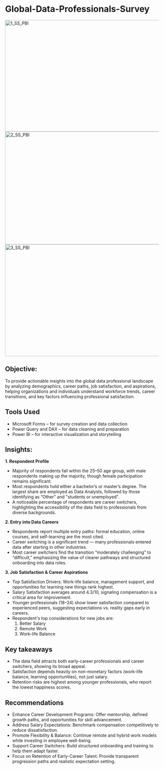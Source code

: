 # Global-Data-Professionals-Survey
<img width="591" height="364" alt="1_SS_PBI" src="https://github.com/user-attachments/assets/b36a42a7-2528-40d6-8af2-55e5351c1652" />
<img width="590" height="368" alt="2_SS_PBI" src="https://github.com/user-attachments/assets/49cc41af-c43e-41f4-bb26-55fa4636551a" />
<img width="590" height="365" alt="3_SS_PBI" src="https://github.com/user-attachments/assets/fcafb42a-3b7e-4022-953d-e8daeb3fa9aa" />

## Objective:

To provide actionable insights into the global data professional landscape by analyzing demographics, career paths, job satisfaction, and aspirations, helping organizations and individuals understand workforce trends, career transitions, and key factors influencing professional satisfaction.

## Tools Used
* Microsoft Forms – for survey creation and data collection
* Power Query and DAX – for data cleaning and preparation
* Power BI – for interactive visualization and storytelling

## Insights:

**1. Respondent Profile**
- Majority of respondents fall within the 25–50 age group, with male respondents making up the majority, though female participation remains significant.
- Most respondents hold either a bachelor’s or master’s degree. The largest share are employed as Data Analysts, followed by those identifying as “Other” and "students or unemployed".
- A noticeable percentage of respondents are career switchers, highlighting the accessibility of the data field to professionals from diverse backgrounds.

**2. Entry into Data Careers**
- Respondents report multiple entry paths: formal education, online courses, and self-learning are the most cited.
- Career switching is a significant trend — many professionals entered data after starting in other industries.
- Most career switchers find the transition “moderately challenging” to “difficult,” emphasizing the value of clearer pathways and structured onboarding into data roles.

**3. Job Satisfaction & Career Aspirations**
- Top Satisfaction Drivers: Work-life balance, management support, and opportunities for learning new things rank highest.
- Salary Satisfaction averages around 4.3/10, signaling compensation is a critical area for improvement.
- Younger professionals (18–24) show lower satisfaction compared to experienced peers, suggesting expectations vs. reality gaps early in careers.
- Respondent's top considerations for new jobs are:
  1. Better Salary
  2. Remote Work
  3. Work-life Balance

## Key takeaways
- The data field attracts both early-career professionals and career switchers, showing its broad appeal.
- Satisfaction depends heavily on non-monetary factors (work-life balance, learning opportunities), not just salary.
- Retention risks are highest among younger professionals, who report the lowest happiness scores.

## Recommendations
- Enhance Career Development Programs: Offer mentorship, defined growth paths, and opportunities for skill advancement.
- Address Salary Expectations: Benchmark compensation competitively to reduce dissatisfaction.
- Promote Flexibility & Balance: Continue remote and hybrid work models while investing in employee well-being.
- Support Career Switchers: Build structured onboarding and training to help them adapt faster.
- Focus on Retention of Early-Career Talent: Provide transparent progression paths and realistic expectation setting.

